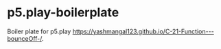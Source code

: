 # p5.play-boilerplate
Boiler plate for p5.play
 https://yashmangal123.github.io/C-21-Function---bounceOff-/.

